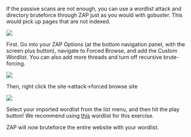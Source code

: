 If the passive scans are not enough, you can use a wordlist attack and directory bruteforce through ZAP just as you would with gobuster. This would pick up pages that are not indexed.

![](https://lh3.googleusercontent.com/z8ApJRUY4nVhUrZn4Z4A4ABe02lw2YXFmr1uolH59FrXMoWMQHtLbgQmQBAWXy7stu6duEbhnZrElLAVJ6lOhy4uvMppyQ4bLjqiMSNCLzwvZREI0_fweeCGPIAdpshw02uGrLwm)

First. Go into your ZAP Options (at the bottom navigation panel, with the screen plus button), navigate to Forced Browse, and add the Custom Wordlist. You can also add more threads and turn off recursive brute-forcing.

![](https://lh6.googleusercontent.com/T5o__aO4ykIWUQuHp_Mr6dFqFpFHfp6wmnAoVcPMrGZPfF5LCR4gBFA6aVdiX9t-XHA_LZIKP6Bjdcqkt_Fo41JtUlA5mOq1voGcU5TuqBabBIy0fHRfLjJyrFPYaW5v0_1j8DCa)

  

Then, right click the site->attack->forced browse site

![](https://i.imgur.com/QNrZngC.png)  
  

Select your imported wordlist from the list menu, and then hit the play button! We recommend using [this](https://github.com/thesp0nge/enchant/blob/master/db/directory-list-2.3-medium.txt) wordlist for this exercise.

ZAP will now bruteforce the entire website with your wordlist.